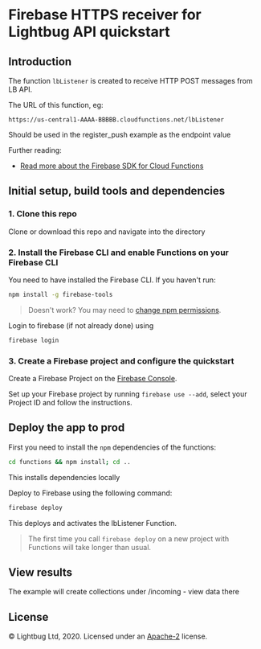 # Firebase HTTPS receiver for Lightbug API quickstart

## Introduction

The function `lbListener` is created to receive HTTP POST messages from LB API.

The URL of this function, eg:
```
https://us-central1-AAAA-BBBBB.cloudfunctions.net/lbListener
```
Should be used in the register_push example as the endpoint value

Further reading:

 - [Read more about the Firebase SDK for Cloud Functions](https://firebase.google.com/docs/functions)


## Initial setup, build tools and dependencies

### 1. Clone this repo

Clone or download this repo and navigate into the directory

### 2. Install the Firebase CLI and enable Functions on your Firebase CLI

You need to have installed the Firebase CLI. If you haven't run:

```bash
npm install -g firebase-tools
```

> Doesn't work? You may need to [change npm permissions](https://docs.npmjs.com/getting-started/fixing-npm-permissions).

Login to firebase (if not already done) using
```bash
firebase login
```

### 3. Create a Firebase project and configure the quickstart

Create a Firebase Project on the [Firebase Console](https://console.firebase.google.com).


Set up your Firebase project by running `firebase use --add`, select your Project ID and follow the instructions.




## Deploy the app to prod

First you need to install the `npm` dependencies of the functions:

```bash
cd functions && npm install; cd ..
```

This installs dependencies locally

Deploy to Firebase using the following command:

```bash
firebase deploy
```

This deploys and activates the lbListener Function.

> The first time you call `firebase deploy` on a new project with Functions will take longer than usual.


## View results

The example will create collections under /incoming - view data there

## License

© Lightbug Ltd, 2020. Licensed under an [Apache-2](./LICENSE) license.
